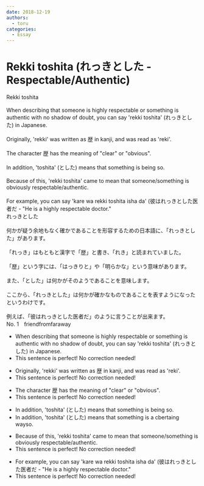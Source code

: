 ```yaml
---
date: 2018-12-19
authors:
  - toru
categories:
  - Essay
---
```


<h1 id="subject_show">Rekki toshita (れっきとした - Respectable/Authentic)</h1>
<div class="date" hidden>Dec 19, 2018 23:30</div>
<div id="post"><div id="body_show_ori">
Rekki toshita<br/><br/>When describing that someone is highly respectable or something is authentic with no shadow of doubt, you can say 'rekki toshita' (れっきとした) in Japanese.<br/><br/>Originally, 'rekki' was written as 歴 in kanji, and was read as 'reki'.<br/><br/>The character 歴 has the meaning of "clear" or "obvious".<br/><br/>In addition, 'toshita' (とした) means that something is being so.<br/><br/>Because of this, 'rekki toshita' came to mean that someone/something is obviously respectable/authentic.<br/><br/>For example, you can say 'kare wa rekki toshita isha da' (彼はれっきとした医者だ - "He is a highly respectable doctor."
</div></div>

<!-- more -->

<div id="post_ja"><div id="body_show_mo">
れっきとした<br/><br/>何かが疑う余地もなく確かであることを形容するための日本語に、「れっきとした」があります。<br/><br/>「れっき」はもともと漢字で「歴」と書き、「れき」と読まれていました。<br/><br/>「歴」という字には、「はっきりと」や「明らかな」という意味があります。<br/><br/>また、「とした」は何かがそのようであることを意味します。<br/><br/>ここから、「れっきとした」は何かが確かなものであることを表すようになったというわけです。<br/><br/>例えば、「彼はれっきとした医者だ」のように言うことが出来ます。
</div></div>
<div id="block"><div class="first_name"> No. 1　<span class="just_name">friendfromfaraway</span></div><div id="block2">
<ul class="correction_field">
<li class="incorrect">When describing that someone is highly respectable or something is authentic with no shadow of doubt, you can say 'rekki toshita' (れっきとした) in Japanese.</li>
<li class="corrected perfect">This sentence is perfect! No correction needed!</li>
</ul>
<ul class="correction_field">
<li class="incorrect">Originally, 'rekki' was written as 歴 in kanji, and was read as 'reki'.</li>
<li class="corrected perfect">This sentence is perfect! No correction needed!</li>
</ul>
<ul class="correction_field">
<li class="incorrect">The character 歴 has the meaning of "clear" or "obvious".</li>
<li class="corrected perfect">This sentence is perfect! No correction needed!</li>
</ul>
<ul class="correction_field">
<li class="incorrect">In addition, 'toshita' (とした) means that something is being so.</li>
<li class="corrected correct">
In addition, 'toshita' (とした) means that something is <span class="f_red">a c</span><span class="f_gray"><span class="sline">b</span></span>e<span class="f_red">rta</span>in<span class="f_gray"><span class="sline">g</span></span> <span class="f_red">way</span><span class="f_gray"><span class="sline">so</span></span>.
</li>
</ul>
<ul class="correction_field">
<li class="incorrect">Because of this, 'rekki toshita' came to mean that someone/something is obviously respectable/authentic.</li>
<li class="corrected perfect">This sentence is perfect! No correction needed!</li>
</ul>
<ul class="correction_field">
<li class="incorrect">For example, you can say 'kare wa rekki toshita isha da' (彼はれっきとした医者だ - "He is a highly respectable doctor."</li>
<li class="corrected perfect">This sentence is perfect! No correction needed!</li>
</ul>
</div></div>
